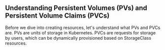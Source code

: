 ## Understanding Persistent Volumes (PVs) and Persistent Volume Claims (PVCs)

Before we dive into creating resources, let's understand what PVs and PVCs are. PVs are units of storage in Kubernetes. PVCs are requests for storage by users, which can be dynamically provisioned based on StorageClass resources.
